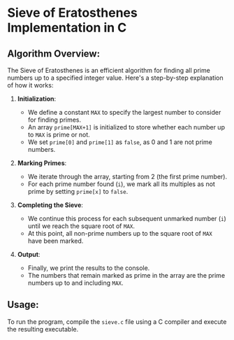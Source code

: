 # Sieve of Eratosthenes Implementation in C

## Algorithm Overview:

The Sieve of Eratosthenes is an efficient algorithm for finding all prime numbers up to a specified integer value. Here's a step-by-step explanation of how it works:

1. **Initialization**:
   - We define a constant `MAX` to specify the largest number to consider for finding primes.
   - An array `prime[MAX+1]` is initialized to store whether each number up to `MAX` is prime or not.
   - We set `prime[0]` and `prime[1]` as `false`, as 0 and 1 are not prime numbers.

2. **Marking Primes**:
   - We iterate through the array, starting from 2 (the first prime number).
   - For each prime number found (`i`), we mark all its multiples as not prime by setting `prime[x]` to `false`.

3. **Completing the Sieve**:
   - We continue this process for each subsequent unmarked number (`i`) until we reach the square root of `MAX`.
   - At this point, all non-prime numbers up to the square root of `MAX` have been marked.

4. **Output**:
   - Finally, we print the results to the console.
   - The numbers that remain marked as prime in the array are the prime numbers up to and including `MAX`.

## Usage:

To run the program, compile the `sieve.c` file using a C compiler and execute the resulting executable.
